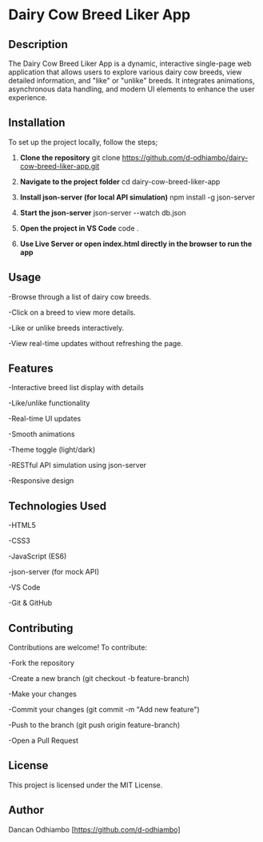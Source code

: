 # Dairy Cow Breed Liker App

## Description
The Dairy Cow Breed Liker App is a dynamic, interactive single-page web application that allows users to explore various dairy cow breeds, view detailed information, and "like" or "unlike" breeds. It integrates animations, asynchronous data handling, and modern UI elements to enhance the user experience.

## Installation
To set up the project locally, follow the steps;

1. **Clone the repository**
   git clone https://github.com/d-odhiambo/dairy-cow-breed-liker-app.git

2. **Navigate to the project folder**
   cd dairy-cow-breed-liker-app

3. **Install json-server (for local API simulation)**
   npm install -g json-server

4. **Start the json-server**
json-server --watch db.json

5. **Open the project in VS Code**
code .

6. **Use Live Server or open index.html directly in the browser to run the app**

## Usage
-Browse through a list of dairy cow breeds.

-Click on a breed to view more details.

-Like or unlike breeds interactively.

-View real-time updates without refreshing the page.

## Features
-Interactive breed list display with details

-Like/unlike functionality

-Real-time UI updates

-Smooth animations

-Theme toggle (light/dark)

-RESTful API simulation using json-server

-Responsive design

## Technologies Used
-HTML5

-CSS3

-JavaScript (ES6)

-json-server (for mock API)

-VS Code

-Git & GitHub

## Contributing
Contributions are welcome! To contribute:

-Fork the repository

-Create a new branch (git checkout -b feature-branch)

-Make your changes

-Commit your changes (git commit -m "Add new feature")

-Push to the branch (git push origin feature-branch)

-Open a Pull Request

## License
This project is licensed under the MIT License.

## Author
Dancan Odhiambo [https://github.com/d-odhiambo]


